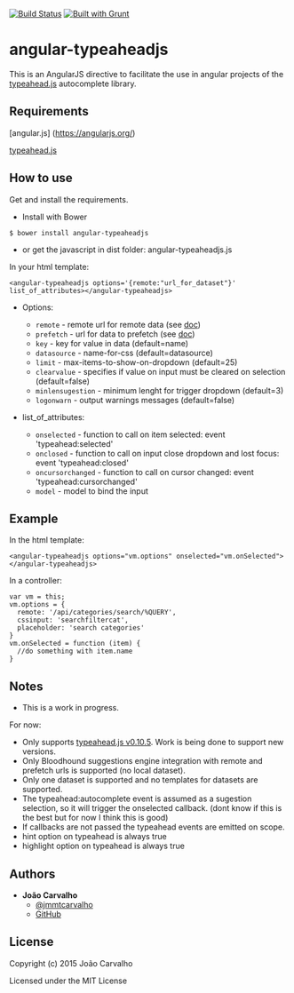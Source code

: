 [![Build Status](https://travis-ci.org/borntorun/angular-typeaheadjs.svg?branch=master)](https://travis-ci.org/borntorun/angular-typeaheadjs)
[![Built with Grunt](https://cdn.gruntjs.com/builtwith.png)](http://gruntjs.com/)

angular-typeaheadjs
=======================

This is an AngularJS directive to facilitate the use in angular projects of the [typeahead.js](https://github.com/twitter/typeahead.js) autocomplete library.

Requirements
---------------

[angular.js] (https://angularjs.org/)

[typeahead.js](https://github.com/twitter/typeahead.js)

How to use
---------------

Get and install the requirements.

* Install with Bower

```
$ bower install angular-typeaheadjs
```

* or get the javascript in dist folder: angular-typeaheadjs.js

In your html template:
```
<angular-typeaheadjs options='{remote:"url_for_dataset"}' list_of_attributes></angular-typeaheadjs>
``` 

* Options:

  * `remote` - remote url for remote data (see [doc](https://github.com/borntorun/typeahead.js/blob/master/doc/bloodhound.md#remote))
  * `prefetch` - url for data to prefetch (see [doc](https://github.com/borntorun/typeahead.js/blob/master/doc/bloodhound.md#prefetch))
  * `key` - key for value in data (default=name)
  * `datasource` - name-for-css (default=datasource)
  * `limit` - max-items-to-show-on-dropdown (default=25)
  * `clearvalue` - specifies if value on input must be cleared on selection (default=false)
  * `minlensugestion` - minimum lenght for trigger dropdown (default=3)
  * `logonwarn` - output warnings messages (default=false)
    
* list_of_attributes:
  * `onselected` - function to call on item selected: event 'typeahead:selected'
  * `onclosed` - function to call on input close dropdown and lost focus: event 'typeahead:closed'
  * `oncursorchanged` - function to call on cursor changed: event 'typeahead:cursorchanged'
  * `model` - model to bind the input

Example
---------------

In the html template:
```
<angular-typeaheadjs options="vm.options" onselected="vm.onSelected"></angular-typeaheadjs>
``` 

In a controller:
```
var vm = this;
vm.options = {
  remote: '/api/categories/search/%QUERY',
  cssinput: 'searchfiltercat',
  placeholder: 'search categories'  
}
vm.onSelected = function (item) {
  //do something with item.name
}
```

Notes
---------------

* This is a work in progress.

For now:
* Only supports [typeahead.js v0.10.5](https://github.com/twitter/typeahead.js/releases/tag/v0.10.5). Work is being done to support new versions. 
* Only Bloodhound suggestions engine integration with remote and prefetch urls is supported (no local dataset).
* Only one dataset is supported and no templates for datasets are supported.
* The typeahead:autocomplete event is assumed as a sugestion selection, so it will trigger the onselected callback. (dont know if this is the best but for now I think this is good)
* If callbacks are not passed the typeahead events are emitted on scope.
* hint option on typeahead is always true
* highlight option  on typeahead is always true

Authors
-------

* **João Carvalho** 
  * [@jmmtcarvalho](https://twitter.com/jmmtcarvalho) 
  * [GitHub](https://github.com/borntorun)

License
-------

Copyright (c) 2015 João Carvalho

Licensed under the MIT License
